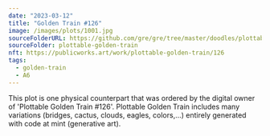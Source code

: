 ```yaml
---
date: "2023-03-12"
title: "Golden Train #126"
image: /images/plots/1001.jpg
sourceFolderURL: https://github.com/gre/gre/tree/master/doodles/plottable-golden-train
sourceFolder: plottable-golden-train
nft: https://publicworks.art/work/plottable-golden-train/126
tags:
  - golden-train
  - A6
---
```


This plot is one physical counterpart that was ordered by the digital owner of 'Plottable Golden Train #126'. 
Plottable Golden Train includes many variations (bridges, cactus, clouds, eagles, colors,...) entirely generated with code at mint (generative art).
